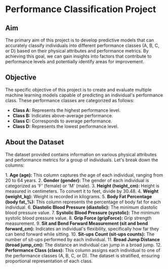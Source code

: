 # Performance Classification Project

## Aim

The primary aim of this project is to develop predictive models that can accurately classify individuals into different performance classes (A, B, C, or D) based on their physical attributes and performance metrics\. By achieving this goal, we can gain insights into factors that contribute to performance levels and potentially identify areas for improvement\.

## Objective

The specific objective of this project is to create and evaluate multiple machine learning models capable of predicting an individual's performance class\. These performance classes are categorized as follows:
- **Class A:** Represents the highest performance level\.
- **Class B:** Indicates above-average performance\.
- **Class C:** Corresponds to average performance\.
- **Class D:** Represents the lowest performance level\.

## About the Dataset

The dataset provided contains information on various physical attributes and performance metrics for a group of individuals\. Let's break down the columns:

1\. **Age (age):** This column captures the age of each individual, ranging from 20 to 64 years\.
2\. **Gender (gender):** The gender of each individual is categorized as 'F' (female) or 'M' (male)\.
3\. **Height (height_cm):** Height is measured in centimeters\. To convert it to feet, divide by 30\.48\.
4\. **Weight (weight_kg):** Weight is recorded in kilograms\.
5\. **Body Fat Percentage (body fat_%):** This column represents the percentage of body fat for each individual\.
6\. **Diastolic Blood Pressure (diastolic):** The minimum diastolic blood pressure value\.
7\. **Systolic Blood Pressure (systolic):** The minimum systolic blood pressure value\.
8\. **Grip Force (gripForce):** Grip strength measurement\.
9\. **Sit and Bend Forward Measurement (sit and bend forward_cm):** Indicates an individual's flexibility, specifically how far they can bend forward while sitting\.
10\. **Sit-ups Count (sit-ups counts):** The number of sit-ups performed by each individual\.
11\. **Broad Jump Distance (broad jump_cm):** The distance an individual can jump in a broad jump\.
12\. **Performance Class (class):** This column assigns each individual to one of the performance classes (A, B, C, or D)\. The dataset is stratified, ensuring proportional representation of each class\.

